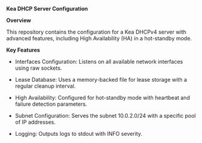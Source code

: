 ****Kea DHCP Server Configuration****


****Overview****

This repository contains the configuration for a Kea DHCPv4 server with advanced features, including High Availability (HA) in a hot-standby mode.



****Key Features****

- Interfaces Configuration: Listens on all available network interfaces using raw sockets.

- Lease Database: Uses a memory-backed file for lease storage with a regular cleanup interval.

- High Availability: Configured for hot-standby mode with heartbeat and failure detection parameters.

- Subnet Configuration: Serves the subnet 10.0.2.0/24 with a specific pool of IP addresses.

- Logging: Outputs logs to stdout with INFO severity.
